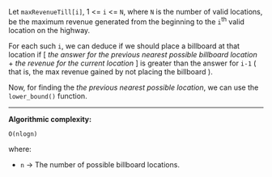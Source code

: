 Let `maxRevenueTill[i]`, 1 <= `i` <= `N`, where `N` is the number of valid locations, be the maximum revenue generated from the beginning to the `i`<sup>th</sup> valid location on the highway.  

For each such `i`, we can deduce if we should place a billboard at that location if [ *the answer for the previous nearest possible billboard location* + *the revenue for the current location* ] is greater than the answer for `i-1` ( that is, the max revenue gained by not placing the billboard ).


Now, for finding the *the previous nearest possible location*, we can use the `lower_bound()` function.

-----

**Algorithmic complexity:**

```
O(nlogn)
```

where:

 - `n` -> The number of possible billboard locations.
